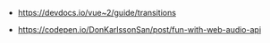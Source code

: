  + https://devdocs.io/vue~2/guide/transitions

 + https://codepen.io/DonKarlssonSan/post/fun-with-web-audio-api
 

